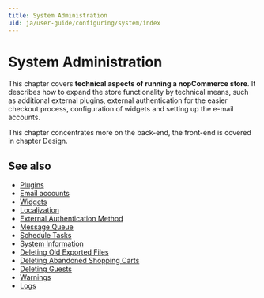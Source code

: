 ```yaml
---
title: System Administration
uid: ja/user-guide/configuring/system/index
---
```


# System Administration

This chapter covers **technical aspects of running a nopCommerce store**. It describes how to expand the store functionality by technical means, such as additional external plugins, external authentication for the easier checkout process, configuration of widgets and setting up the e-mail accounts.

This chapter concentrates more on the back-end, the front-end is covered in chapter Design.

## See also

* [Plugins](xref:ja/user-guide/configuring/system/plugins)
* [Email accounts](xref:ja/user-guide/configuring/system/email-accounts)
* [Widgets](xref:ja/user-guide/configuring/system/widgets/index)
* [Localization](xref:ja/user-guide/configuring/system/localization)
* [External Authentication Method](xref:ja/user-guide/configuring/system/external-authentication/index)
* [Message Queue](xref:ja/user-guide/configuring/system/message-queue)
* [Schedule Tasks](xref:ja/user-guide/configuring/system/schedule-tasks)
* [System Information](xref:ja/user-guide/configuring/system/system-information)
* [Deleting Old Exported Files](xref:ja/user-guide/configuring/system/deleting-old-exported-files)
* [Deleting Abandoned Shopping Carts](xref:ja/user-guide/configuring/system/deleting-abandoned-shopping-carts)
* [Deleting Guests](xref:ja/user-guide/configuring/system/deleting-guests)
* [Warnings](xref:ja/user-guide/configuring/system/warnings)
* [Logs](xref:ja/user-guide/configuring/system/log)